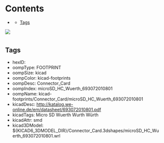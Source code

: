 



Contents
========

* [](#)
	* [Tags](#tags)
  
![][im]
# 

## Tags

- hexID: 
- oompType: FOOTPRINT
- oompSize: kicad
- oompColor: kicad-footprints
- oompDesc: Connector_Card
- oompIndex: microSD_HC_Wuerth_693072010801
- oompName: kicad-footprints/Connector_Card/microSD_HC_Wuerth_693072010801
- kicadDesc: http://katalog.we-online.de/em/datasheet/693072010801.pdf
- kicadTags: Micro SD Wuerth Wurth Würth
- kicadAttr: smd
- kicad3DModel: ${KICAD6_3DMODEL_DIR}/Connector_Card.3dshapes/microSD_HC_Wuerth_693072010801.wrl



[im]: image.png
